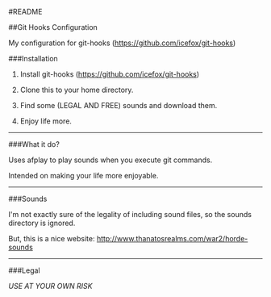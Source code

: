#README

##Git Hooks Configuration

My configuration for git-hooks (<https://github.com/icefox/git-hooks>)

###Installation

1. Install git-hooks (<https://github.com/icefox/git-hooks>)

2. Clone this to your home directory.

3. Find some (LEGAL AND FREE) sounds and download them.

4. Enjoy life more.

---

###What it do?

Uses afplay to play sounds when you execute git commands.

Intended on making your life more enjoyable.

---

###Sounds

I'm not exactly sure of the legality of including sound files, so the sounds directory is ignored.

But, this is a nice website:
<http://www.thanatosrealms.com/war2/horde-sounds>

---

###Legal

*USE AT YOUR OWN RISK*
